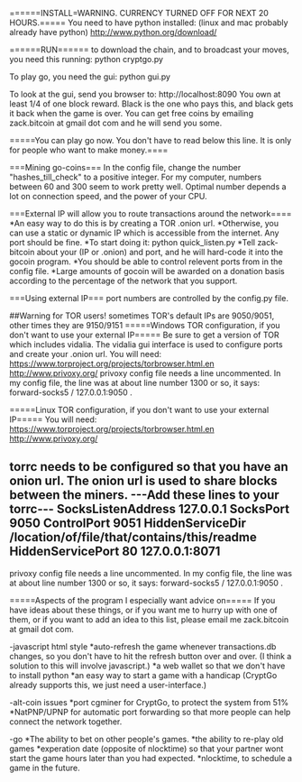 ======INSTALL=WARNING. CURRENCY TURNED OFF FOR NEXT 20 HOURS.=====
You need to have python installed: (linux and mac probably already have python)
http://www.python.org/download/

======RUN======
to download the chain, and to broadcast your moves, you need this running:
python cryptgo.py

To play go, you need the gui:
python gui.py

To look at the gui, send you browser to: 
http://localhost:8090
You own at least 1/4 of one block reward. Black is the one who pays this, and black gets it back when the game is over. 
You can get free coins by emailing zack.bitcoin at gmail dot com and he will send you some.

=====You can play go now. You don't have to read below this line. It is only for people who want to make money.====

===Mining go-coins===
In the config file, change the number "hashes_till_check" to a positive integer. For my computer, numbers between 60 and 300 seem to work pretty well. Optimal number depends a lot on connection speed, and the power of your CPU.

===External IP will allow you to route transactions around the network====
*An easy way to do this is by creating a TOR .onion url. 
*Otherwise, you can use a static or dynamic IP which is accessible from the internet. Any port should be fine.
*To start doing it: 
     python quick_listen.py
*Tell zack-bitcoin about your (IP or .onion) and port, and he will hard-code it into the gocoin program.
*You should be able to control relevent ports from in the config file.
*Large amounts of gocoin will be awarded on a donation basis according to the percentage of the network that you support.

===Using external IP===
port numbers are controlled by the config.py file.

##Warning for TOR users! sometimes TOR's default IPs are 9050/9051, other times they are 9150/9151
=====Windows TOR configuration, if you don't want to use your external IP=====
Be sure to get a version of TOR which includes vidalia. The vidalia gui interface is used to configure ports and create your .onion url.
You will need:
https://www.torproject.org/projects/torbrowser.html.en
http://www.privoxy.org/
privoxy config file needs a line uncommented. In my config file, the line was at about line number 1300 or so, it says:
        forward-socks5   /               127.0.0.1:9050 .

=====Linux TOR configuration, if you don't want to use your external IP=====
You will need:
https://www.torproject.org/projects/torbrowser.html.en
http://www.privoxy.org/

torrc needs to be configured so that you have an onion url.
The onion url is used to share blocks between the miners.
---Add these lines to your torrc---
SocksListenAddress 127.0.0.1
SocksPort 9050
ControlPort 9051
HiddenServiceDir /location/of/file/that/contains/this/readme
HiddenServicePort 80 127.0.0.1:8071
-----------------------------------
privoxy config file needs a line uncommented. In my config file, the line was at about line number 1300 or so, it says:
        forward-socks5   /               127.0.0.1:9050 .


=====Aspects of the program I especially want advice on=====
If you have ideas about these things, or if you want me to hurry up with one of them, or if you want to add an idea to this list, please email me zack.bitcoin at gmail dot com.

-javascript html style
*auto-refresh the game whenever transactions.db changes, so you don't have to hit the refresh button over and over. (I think a solution to this will involve javascript.)
*a web wallet so that we don't have to install python
*an easy way to start a game with a handicap (CryptGo already supports this, we just need a user-interface.)

-alt-coin issues
*port cgminer for CryptGo, to protect the system from 51%
*NatPNP/UPNP for automatic port forwarding so that more people can help connect the network together.

-go 
*The ability to bet on other people's games.
*the ability to re-play old games
*experation date (opposite of nlocktime) so that your partner wont start the game hours later than you had expected.
*nlocktime, to schedule a game in the future.
